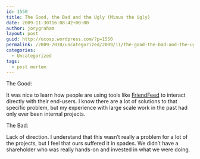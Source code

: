 ```yaml
---
id: 1550
title: The Good, the Bad and the Ugly (Minus the Ugly)
date: 2009-11-30T16:08:42+00:00
author: jorygraham
layout: post
guid: http://ucosp.wordpress.com/?p=1550
permalink: /2009-2010/uncategorized/2009/11/the-good-the-bad-and-the-ugly-minus-the-ugly/
categories:
  - Uncategorized
tags:
  - post mortem
---
```

The Good:

It was nice to learn how people are using tools like [FriendFeed](http://friendfeed.com/) to interact directly with their end-users. I know there are a lot of solutions to that specific problem, but my experience with large scale work in the past had only ever been internal projects.

The Bad:

Lack of direction. I understand that this wasn&#8217;t really a problem for a lot of the projects, but I feel that ours suffered it in spades. We didn&#8217;t have a shareholder who was really hands-on and invested in what we were doing.